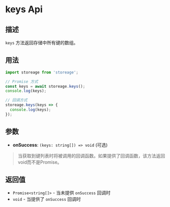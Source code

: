 # keys Api

## 描述

`keys` 方法返回存储中所有键的数组。

## 用法

```ts
import storeage from 'storeage';

// Promise 方式
const keys = await storeage.keys();
console.log(keys);

// 回调方式
storeage.keys(keys => {
  console.log(keys);
});
```

## 参数

- **onSuccess**: `(keys: string[]) => void` (可选)

> 当获取到键列表时将被调用的回调函数。如果提供了回调函数，该方法返回void而不是Promise。

## 返回值

- `Promise<string[]>` - 当未提供 `onSuccess` 回调时
- `void` - 当提供了 `onSuccess` 回调时
